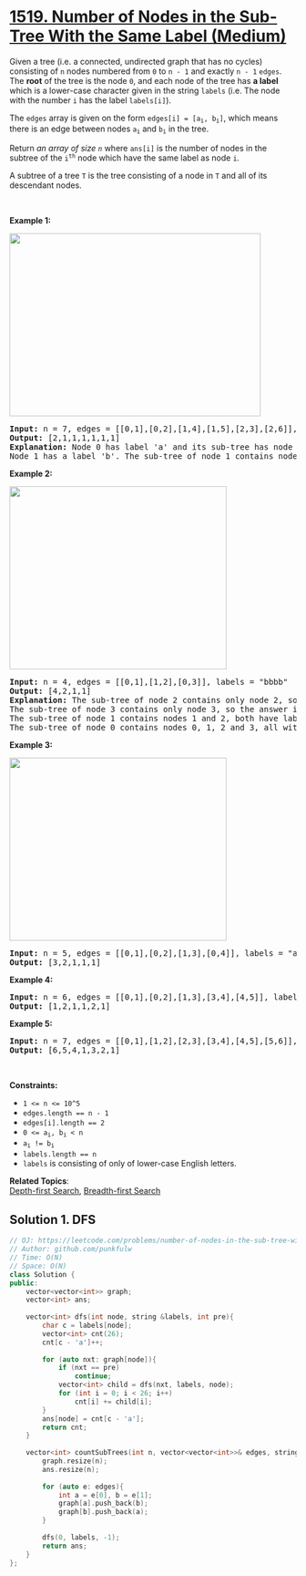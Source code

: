 # [1519. Number of Nodes in the Sub-Tree With the Same Label (Medium)](https://leetcode.com/problems/number-of-nodes-in-the-sub-tree-with-the-same-label/)

<p>Given a tree (i.e. a connected, undirected graph that has no cycles) consisting of <code>n</code> nodes numbered from <code>0</code> to <code>n - 1</code> and exactly <code>n - 1</code> <code>edges</code>. The <strong>root</strong> of the tree is the node <code>0</code>, and each node of the tree has <strong>a label</strong> which is a lower-case character given in the string <code>labels</code> (i.e. The node with the number <code>i</code> has the label <code>labels[i]</code>).</p>

<p>The <code>edges</code> array is given on the form <code>edges[i] = [a<sub>i</sub>, b<sub>i</sub>]</code>, which means there is an edge between nodes <code>a<sub>i</sub></code> and <code>b<sub>i</sub></code> in the tree.</p>

<p>Return <em>an array of size <code>n</code></em> where <code>ans[i]</code> is the number of nodes in the subtree of the&nbsp;<code>i<sup>th</sup></code>&nbsp;node which have the same label as node <code>i</code>.</p>

<p>A&nbsp;subtree&nbsp;of a tree&nbsp;<code>T</code> is the tree consisting of a node in <code>T</code> and all of its descendant&nbsp;nodes.</p>

<p>&nbsp;</p>
<p><strong>Example 1:</strong></p>
<img alt="" src="https://assets.leetcode.com/uploads/2020/07/01/q3e1.jpg" style="width: 441px; height: 321px;">
<pre><strong>Input:</strong> n = 7, edges = [[0,1],[0,2],[1,4],[1,5],[2,3],[2,6]], labels = "abaedcd"
<strong>Output:</strong> [2,1,1,1,1,1,1]
<strong>Explanation:</strong> Node 0 has label 'a' and its sub-tree has node 2 with label 'a' as well, thus the answer is 2. Notice that any node is part of its sub-tree.
Node 1 has a label 'b'. The sub-tree of node 1 contains nodes 1,4 and 5, as nodes 4 and 5 have different labels than node 1, the answer is just 1 (the node itself).
</pre>

<p><strong>Example 2:</strong></p>
<img alt="" src="https://assets.leetcode.com/uploads/2020/07/01/q3e2.jpg" style="width: 381px; height: 321px;">
<pre><strong>Input:</strong> n = 4, edges = [[0,1],[1,2],[0,3]], labels = "bbbb"
<strong>Output:</strong> [4,2,1,1]
<strong>Explanation:</strong> The sub-tree of node 2 contains only node 2, so the answer is 1.
The sub-tree of node 3 contains only node 3, so the answer is 1.
The sub-tree of node 1 contains nodes 1 and 2, both have label 'b', thus the answer is 2.
The sub-tree of node 0 contains nodes 0, 1, 2 and 3, all with label 'b', thus the answer is 4.
</pre>

<p><strong>Example 3:</strong></p>
<img alt="" src="https://assets.leetcode.com/uploads/2020/07/01/q3e3.jpg" style="width: 381px; height: 321px;">
<pre><strong>Input:</strong> n = 5, edges = [[0,1],[0,2],[1,3],[0,4]], labels = "aabab"
<strong>Output:</strong> [3,2,1,1,1]
</pre>

<p><strong>Example 4:</strong></p>

<pre><strong>Input:</strong> n = 6, edges = [[0,1],[0,2],[1,3],[3,4],[4,5]], labels = "cbabaa"
<strong>Output:</strong> [1,2,1,1,2,1]
</pre>

<p><strong>Example 5:</strong></p>

<pre><strong>Input:</strong> n = 7, edges = [[0,1],[1,2],[2,3],[3,4],[4,5],[5,6]], labels = "aaabaaa"
<strong>Output:</strong> [6,5,4,1,3,2,1]
</pre>

<p>&nbsp;</p>
<p><strong>Constraints:</strong></p>

<ul>
	<li><code>1 &lt;= n &lt;= 10^5</code></li>
	<li><code>edges.length == n - 1</code></li>
	<li><code>edges[i].length == 2</code></li>
	<li><code>0 &lt;= a<sub>i</sub>,&nbsp;b<sub>i</sub> &lt; n</code></li>
	<li><code>a<sub>i</sub> !=&nbsp;b<sub>i</sub></code></li>
	<li><code>labels.length == n</code></li>
	<li><code>labels</code> is consisting of only of lower-case English letters.</li>
</ul>


**Related Topics**:  
[Depth-first Search](https://leetcode.com/tag/depth-first-search/), [Breadth-first Search](https://leetcode.com/tag/breadth-first-search/)

## Solution 1. DFS

```cpp
// OJ: https://leetcode.com/problems/number-of-nodes-in-the-sub-tree-with-the-same-label/
// Author: github.com/punkfulw
// Time: O(N)
// Space: O(N)
class Solution {
public:
    vector<vector<int>> graph;
    vector<int> ans;
    
    vector<int> dfs(int node, string &labels, int pre){
        char c = labels[node];
        vector<int> cnt(26);
        cnt[c - 'a']++;
        
        for (auto nxt: graph[node]){
            if (nxt == pre)
                continue;
            vector<int> child = dfs(nxt, labels, node);
            for (int i = 0; i < 26; i++)
                cnt[i] += child[i];
        }
        ans[node] = cnt[c - 'a'];
        return cnt;
    }
    
    vector<int> countSubTrees(int n, vector<vector<int>>& edges, string labels) {
        graph.resize(n);
        ans.resize(n);
        
        for (auto e: edges){
            int a = e[0], b = e[1];
            graph[a].push_back(b);
            graph[b].push_back(a);
        }
        
        dfs(0, labels, -1);
        return ans;
    }
};
```
